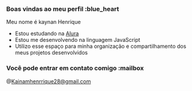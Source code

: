 ### Boas vindas ao meu perfil :blue_heart

Meu nome é kaynan Henrique 

- Estou estudando na [Alura](https://www.alura.com.br)
- Estou me desenvolvendo na linguagem JavaScript
- Utilizo esse espaço para minha organização e compartilhamento dos meus projetos desenvolvidos

### Você pode entrar em contato comigo :mailbox


@Kainamhenrrique28@gmail.com 


